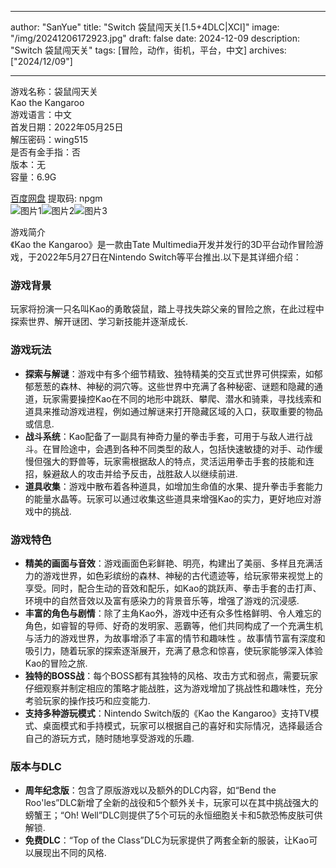 
---
author: "SanYue"
title: "Switch 袋鼠闯天关[1.5+4DLC|XCI]"
image: "/img/20241206172923.jpg"
draft: false
date: 2024-12-09
description: "Switch 袋鼠闯天关"
tags: [冒险，动作，街机，平台，中文]
archives: ["2024/12/09"]

---

游戏名称：袋鼠闯天关   
Kao the Kangaroo    
游戏语言：中文  
首发日期：2022年05月25日  
解压密码：wing515  
是否有金手指：否  
版本：无   
容量：6.9G

[百度网盘](https://pan.baidu.com/s/1ovtGdbpCtGQt_YlZF0DaNQ) 提取码: npgm  
![图片1](/img/3b89e2.jpg)![图片2](/img/e96806.jpg)![图片3](/img/876dc7.jpg)  

游戏简介  
《Kao the Kangaroo》是一款由Tate Multimedia开发并发行的3D平台动作冒险游戏，于2022年5月27日在Nintendo Switch等平台推出.以下是其详细介绍：

### 游戏背景
玩家将扮演一只名叫Kao的勇敢袋鼠，踏上寻找失踪父亲的冒险之旅，在此过程中探索世界、解开谜团、学习新技能并逐渐成长.

### 游戏玩法
- **探索与解谜**：游戏中有多个细节精致、独特精美的交互式世界可供探索，如郁郁葱葱的森林、神秘的洞穴等。这些世界中充满了各种秘密、谜题和隐藏的通道，玩家需要操控Kao在不同的地形中跳跃、攀爬、潜水和骑乘，寻找线索和道具来推动游戏进程，例如通过解谜来打开隐藏区域的入口，获取重要的物品或信息.
- **战斗系统**：Kao配备了一副具有神奇力量的拳击手套，可用于与敌人进行战斗。在冒险途中，会遇到各种不同类型的敌人，包括快速敏捷的对手、动作缓慢但强大的野兽等，玩家需根据敌人的特点，灵活运用拳击手套的技能和连招，躲避敌人的攻击并给予反击，战胜敌人以继续前进.
- **道具收集**：游戏中散布着各种道具，如增加生命值的水果、提升拳击手套能力的能量水晶等。玩家可以通过收集这些道具来增强Kao的实力，更好地应对游戏中的挑战.

### 游戏特色
- **精美的画面与音效**：游戏画面色彩鲜艳、明亮，构建出了美丽、多样且充满活力的游戏世界，如色彩缤纷的森林、神秘的古代遗迹等，给玩家带来视觉上的享受。同时，配合生动的音效和配乐，如Kao的跳跃声、拳击手套的击打声、环境中的自然音效以及富有感染力的背景音乐等，增强了游戏的沉浸感.
- **丰富的角色与剧情**：除了主角Kao外，游戏中还有众多性格鲜明、令人难忘的角色，如睿智的导师、好奇的发明家、恶霸等，他们共同构成了一个充满生机与活力的游戏世界，为故事增添了丰富的情节和趣味性 。故事情节富有深度和吸引力，随着玩家的探索逐渐展开，充满了悬念和惊喜，使玩家能够深入体验Kao的冒险之旅.
- **独特的BOSS战**：每个BOSS都有其独特的风格、攻击方式和弱点，需要玩家仔细观察并制定相应的策略才能战胜，这为游戏增加了挑战性和趣味性，充分考验玩家的操作技巧和应变能力.
- **支持多种游玩模式**：Nintendo Switch版的《Kao the Kangaroo》支持TV模式、桌面模式和手持模式，玩家可以根据自己的喜好和实际情况，选择最适合自己的游玩方式，随时随地享受游戏的乐趣.

### 版本与DLC
- **周年纪念版**：包含了原版游戏以及额外的DLC内容，如“Bend the Roo'les”DLC新增了全新的战役和5个额外关卡，玩家可以在其中挑战强大的螃蟹王；“Oh! Well”DLC则提供了5个可玩的永恒细胞关卡和5款恐怖皮肤可供解锁.
- **免费DLC**：“Top of the Class”DLC为玩家提供了两套全新的服装，让Kao可以展现出不同的风格.
 
